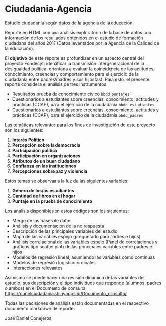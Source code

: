 # Ciudadania-Agencia

Estudio ciudadanía según datos de la agencia de la educacion. 

Reporte en HTML con una análisis exploratorio de la base de datos con información de los resultados obtenidos en el estudio de formación ciudadana del años 2017 (Datos levantados por la Agencia de la Calidad de la educación).

El **objetivo** de este reporte es profundizar en un aspecto central del proyecto Fondecyt: identificar la transmisión intergeneracional de la desigualdad política, orientada a evaluar la coincidencia de las actitudes, conocimiento, creencias y comportamiento para el ejercicio de la ciudadanía entre padres/madres y sus hijos(as). Para esto, el presente reporte considera el análisis de tres instrumentos: 

+ Resultados prueba de conocimiento cívico `bbdd_puntajes`
+ Cuestionarios a estudiantes sobre creencias, conocimiento, actitudes y prácticas (CCAP), para el ejercicio de la ciudadanía:`bbdd_estudiantes`
+ Cuestionarios a estudiantes sobre creencias, conocimiento, actitudes y prácticas (CCAP), para el ejercicio de la ciudadanía:`bbdd_padres`

Las temáticas relevantes para los fines de investigación de este proyecto son los siguientes: 

1. **Interés Político**
2. **Percepción sobre la democracia**
3. **Participación política**
4. **Participación en organizaciones**
5. **Atributos de un buen ciudadano**
6. **Confianza en las instituciones**  
7. **Percepciones sobre paz y violencia**

Estos temas se observan a la luz de las siguientes variables: 

1. **Género de los/as estudiantes**
2. **Cantidad de libros en el hogar**
3. **Puntaje en la prueba de conocimiento**

Los análisis disponibles en estos códigos son los siguientes:

- Merge de las bases de datos
- Análisis y documentación de la no respuesta
- Descripción de las principales variables del estudio
- Mapa de las variables espejo (preguntado para padres e hijos)
- Análisis correlacional de las variables espejo (Panel de correlaciones y gráficos tipo scatter plot) de las principales variables entre padres e hijos
- Modelos de regresión lineal, asumiendo las variables como continuas
- Modelos de regresión logístico ordinales
- Interacciones relevantes

Asimismo se puede hacer una revisión dinámica de las variables del estudio, sus descripción y el tipo individuos que responde (alumnos, padres o ambos) en el Documento de consulta:  https://panelciudadania.shinyapps.io/Documento_consulta/

Todas las decisiones de análisis están documentadas en el respectivo documento markdown de reporte. 

José Daniel Conejeros

